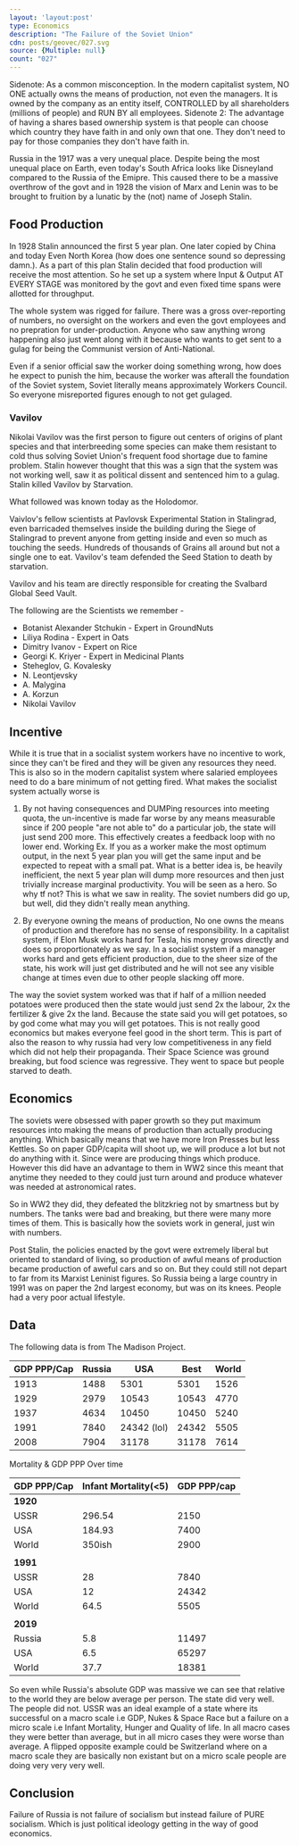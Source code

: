 ```yaml
---
layout: 'layout:post'
type: Economics
description: "The Failure of the Soviet Union"
cdn: posts/geovec/027.svg
source: {Multiple: null}
count: "027"
---
```


Sidenote: As a common misconception. In the modern capitalist system, NO ONE actually owns the means of production, not even the managers. It is owned by the company as an entity itself, CONTROLLED by all shareholders (millions of people) and RUN BY all employees. Sidenote 2: The advantage of having a shares based ownership system is that people can choose which country they have faith in and only own that one. They don't need to pay for those companies they don't have faith in.

Russia in the 1917 was a very unequal place. Despite being the most unequal place on Earth, even today's South Africa looks like Disneyland compared to the Russia of the Emipre. This caused there to be a massive overthrow of the govt and in 1928 the vision of Marx and Lenin was to be brought to fruition by a lunatic by the (not) name of Joseph Stalin.

## Food Production
In 1928 Stalin announced the first 5 year plan. One later copied by China and today Even North Korea (how does one sentence sound so depressing damn.). As a part of this plan Stalin decided that food production will receive the most attention. So he set up a system where Input & Output AT EVERY STAGE was monitored by the govt and even fixed time spans were allotted for throughput.

The whole system was rigged for failure. There was a gross over-reporting of numbers, no oversight on the workers and even the govt employees and no prepration for under-production. Anyone who saw anything wrong happening also just went along with it because who wants to get sent to a gulag for being the Communist version of Anti-National.

Even if a senior official saw the worker doing something wrong, how does he expect to punish the him, because the worker was afterall the foundation of the Soviet system, Soviet literally means approximately Workers Council. So everyone misreported figures enough to not get gulaged.

### Vavilov
Nikolai Vavilov was the first person to figure out centers of origins of plant species and that interbreeding some species can make them resistant to cold thus solving Soviet Union's frequent food shortage due to famine problem. Stalin however thought that this was a sign that the system was not working well, saw it as political dissent and sentenced him to a gulag. Stalin killed Vavilov by Starvation.

What followed was known today as the Holodomor.

Vaivlov's fellow scientists at Pavlovsk Experimental Station in Stalingrad, even barricaded themselves inside the building during the Siege of Stalingrad to prevent anyone from getting inside and even so much as touching the seeds. Hundreds of thousands of Grains all around but not a single one to eat. Vavilov's team defended the Seed Station to death by starvation.

Vavilov and his team are directly responsible for creating the Svalbard Global Seed Vault.

The following are the Scientists we remember -
- Botanist Alexander Stchukin - Expert in GroundNuts
- Liliya Rodina - Expert in Oats
- Dimitry Ivanov - Expert on Rice
- Georgi K. Kriyer - Expert in Medicinal Plants
- Steheglov, G. Kovalesky
- N. Leontjevsky
- A. Malygina
- A. Korzun
- Nikolai Vavilov

## Incentive
While it is true that in a socialist system workers have no incentive to work, since they can't be fired and they will be given any resources they need. This is also so in the modern capitalist system where salaried employees need to do a bare minimum of not getting fired. What makes the socialist system actually worse is

1. By not having consequences and DUMPing resources into meeting quota, the un-incentive is made far worse by any means measurable since if 200 people "are not able to" do a particular job, the state will just send 200 more. This effectively creates a feedback loop with no lower end. Working Ex. If you as a worker make the most optimum output, in the next 5 year plan you will get the same input and be expected to repeat with a small pat. What is a better idea is, be heavily inefficient, the next 5 year plan will dump more resources and then just trivially increase marginal productivity. You will be seen as a hero. So why tf not? This is what we saw in reality. The soviet numbers did go up, but well, did they didn't really mean anything.

2. By everyone owning the means of production, No one owns the means of production and therefore has no sense of responsibility. In a capitalist system, if Elon Musk works hard for Tesla, his money grows directly and does so proportionately as we say. In a socialist system if a manager works hard and gets efficient production, due to the sheer size of the state, his work will just get distributed and he will not see any visible change at times even due to other people slacking off more.

The way the soviet system worked was that if half of a million needed potatoes were produced then the state would just send 2x the labour, 2x the fertilizer & give 2x the land. Because the state said you will get potatoes, so by god come what may you will get potatoes. This is not really good economics but makes everyone feel good in the short term. This is part of also the reason to why russia had very low competitiveness in any field which did not help their propaganda. Their Space Science was ground breaking, but food science was regressive. They went to space but people starved to death.

## Economics
The soviets were obsessed with paper growth so they put maximum resources into making the means of production than actually producing anything. Which basically means that we have more Iron Presses but less Kettles. So on paper GDP/capita will shoot up, we will produce a lot but not do anything with it. Since were are producing things which produce. However this did have an advantage to them in WW2 since this meant that anytime they needed to they could just turn around and produce whatever was needed at astronomical rates.

So in WW2 they did, they defeated the blitzkrieg not by smartness but by numbers. The tanks were bad and breaking, but there were many more times of them. This is basically how the soviets work in general, just win with numbers.

Post Stalin, the policies enacted by the govt were extremely liberal but oriented to standard of living, so production of awful means of production became production of aweful cars and so on. But they could still not depart to far from its Marxist Leninist figures. So Russia being a large country in 1991 was on paper the 2nd largest economy, but was on its knees. People had a very poor actual lifestyle.

## Data
The following data is from The Madison Project.

| GDP PPP/Cap | Russia | USA         | Best  | World |
|-------------|--------|-------------|-------|-------|
| 1913        | 1488   | 5301        | 5301  | 1526  |
| 1929        | 2979   | 10543       | 10543 | 4770  |
| 1937        | 4634   | 10450       | 10450 | 5240  |
| 1991        | 7840   | 24342 (lol) | 24342 | 5505  |
| 2008        | 7904   | 31178       | 31178 | 7614  |


Mortality & GDP PPP Over time

| GDP PPP/Cap | Infant Mortality(<5) | GDP PPP/cap |
|-------------|----------------------|-------------|
| **1920**    |                      |             |
| USSR        | 296.54               | 2150        |
| USA         | 184.93               | 7400        |
| World       | 350ish               | 2900        |
|             |                      |             |
| **1991**    |                      |             |
| USSR        | 28                   | 7840        |
| USA         | 12                   | 24342       |
| World       | 64.5                 | 5505        |
|             |                      |             |
| **2019**    |                      |             |
| Russia      | 5.8                  | 11497       |
| USA         | 6.5                  | 65297       |
| World       | 37.7                 | 18381       |


So even while Russia's absolute GDP was massive we can see that relative to the world they are below average per person. The state did very well. The people did not. USSR was an ideal example of a state where its successful on a macro scale i.e GDP, Nukes & Space Race but a failure on a micro scale i.e Infant Mortality, Hunger and Quality of life. In all macro cases they were better than average, but in all micro cases they were worse than average. A flipped opposite example could be Switzerland where on a macro scale they are basically non existant but on a micro scale people are doing very very very well.

## Conclusion
Failure of Russia is not failure of socialism but instead failure of PURE socialism. Which is just political ideology getting in the way of good economics.